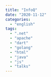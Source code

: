 ```yaml
---
title: "InfoQ"
date: "2020-11-12"
categories:
  - "english"
tags:
  - ".net"
  - "apache"
  - "dart"
  - "golang"
  - "html"
  - "java"
  - "js"
  - "talks"
---
```

